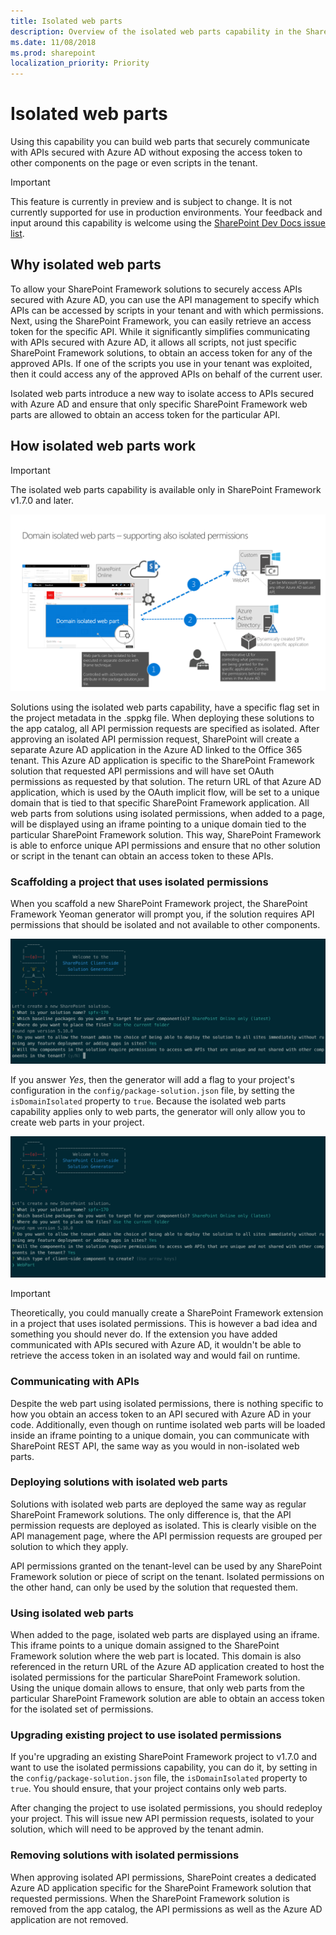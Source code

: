```yaml
---
title: Isolated web parts
description: Overview of the isolated web parts capability in the SharePoint Framework
ms.date: 11/08/2018
ms.prod: sharepoint
localization_priority: Priority
---
```


# Isolated web parts

Using this capability you can build web parts that securely communicate with APIs secured with Azure AD without exposing the access token to other components on the page or even scripts in the tenant.

> [!IMPORTANT]
> This feature is currently in preview and is subject to change. It is not currently supported for use in production environments. Your feedback and input around this capability is welcome using the [SharePoint Dev Docs issue list](https://github.com/SharePoint/sp-dev-docs/issues).

## Why isolated web parts

To allow your SharePoint Framework solutions to securely access APIs secured with Azure AD, you can use the API management to specify which APIs can be accessed by scripts in your tenant and with which permissions. Next, using the SharePoint Framework, you can easily retrieve an access token for the specific API. While it significantly simplifies communicating with APIs secured with Azure AD, it allows all scripts, not just specific SharePoint Framework solutions, to obtain an access token for any of the approved APIs. If one of the scripts you use in your tenant was exploited, then it could access any of the approved APIs on behalf of the current user.

Isolated web parts introduce a new way to isolate access to APIs secured with Azure AD and ensure that only specific SharePoint Framework web parts are allowed to obtain an access token for the particular API.

## How isolated web parts work

> [!IMPORTANT]
> The isolated web parts capability is available only in SharePoint Framework v1.7.0 and later.

![Architectural overview illustrating how isolated web parts work](../../images/isolated-web-parts.png)

Solutions using the isolated web parts capability, have a specific flag set in the project metadata in the .sppkg file. When deploying these solutions to the app catalog, all API permission requests are specified as isolated. After approving an isolated API permission request, SharePoint will create a separate Azure AD application in the Azure AD linked to the Office 365 tenant. This Azure AD application is specific to the SharePoint Framework solution that requested API permissions and will have set OAuth permissions as requested by that solution. The return URL of that Azure AD application, which is used by the OAuth implicit flow, will be set to a unique domain that is tied to that specific SharePoint Framework application. All web parts from solutions using isolated permissions, when added to a page, will be displayed using an iframe pointing to a unique domain tied to the particular SharePoint Framework solution. This way, SharePoint Framework is able to enforce unique API permissions and ensure that no other solution or script in the tenant can obtain an access token to these APIs.

### Scaffolding a project that uses isolated permissions

When you scaffold a new SharePoint Framework project, the SharePoint Framework Yeoman generator will prompt you, if the solution requires API permissions that should be isolated and not available to other components.

![SharePoint Framework Yeoman generator prompting if the project uses isolated permissions](../../images/isolated-web-parts-prompt.png)

If you answer _Yes_, then the generator will add a flag to your project's configuration in the `config/package-solution.json` file, by setting the `isDomainIsolated` property to `true`. Because the isolated web parts capability applies only to web parts, the generator will only allow you to create web parts in your project.

![SharePoint Framework Yeoman generator allowing to create only web parts for projects using isolated permissions](../../images/isolated-web-parts-component-type.png)

> [!IMPORTANT]
> Theoretically, you could manually create a SharePoint Framework extension in a project that uses isolated permissions. This is however a bad idea and something you should never do. If the extension you have added communicated with APIs secured with Azure AD, it wouldn't be able to retrieve the access token in an isolated way and would fail on runtime.

### Communicating with APIs

Despite the web part using isolated permissions, there is nothing specific to how you obtain an access token to an API secured with Azure AD in your code. Additionally, even though on runtime isolated web parts will be loaded inside an iframe pointing to a unique domain, you can communicate with SharePoint REST API, the same way as you would in non-isolated web parts.

### Deploying solutions with isolated web parts

Solutions with isolated web parts are deployed the same way as regular SharePoint Framework solutions. The only difference is, that the API permission requests are deployed as isolated. This is clearly visible on the API management page, where the API permission requests are grouped per solution to which they apply.

API permissions granted on the tenant-level can be used by any SharePoint Framework solution or piece of script on the tenant. Isolated permissions on the other hand, can only be used by the solution that requested them.

### Using isolated web parts

When added to the page, isolated web parts are displayed using an iframe. This iframe points to a unique domain assigned to the SharePoint Framework solution where the web part is located. This domain is also referenced in the return URL of the Azure AD application created to host the isolated permissions for the particular SharePoint Framework solution. Using the unique domain allows to ensure, that only web parts from the particular SharePoint Framework solution are able to obtain an access token for the isolated set of permissions.

### Upgrading existing project to use isolated permissions

If you're upgrading an existing SharePoint Framework project to v1.7.0 and want to use the isolated permissions capability, you can do it, by setting in the `config/package-solution.json` file, the `isDomainIsolated` property to `true`. You should ensure, that your project contains only web parts.

After changing the project to use isolated permissions, you should redeploy your project. This will issue new API permission requests, isolated to your solution, which will need to be approved by the tenant admin.

### Removing solutions with isolated permissions

When approving isolated API permissions, SharePoint creates a dedicated Azure AD application specific for the SharePoint Framework solution that requested permissions. When the SharePoint Framework solution is removed from the app catalog, the API permissions as well as the Azure AD application are not removed.
